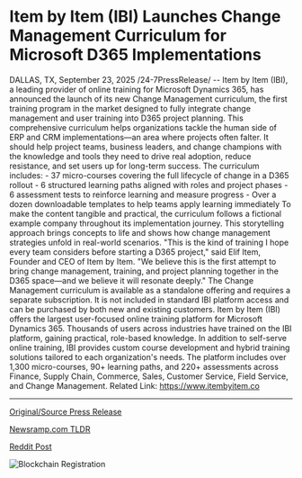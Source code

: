 # Item by Item (IBI) Launches Change Management Curriculum for Microsoft D365 Implementations

DALLAS, TX, September 23, 2025 /24-7PressRelease/ -- Item by Item (IBI), a leading provider of online training for Microsoft Dynamics 365, has announced the launch of its new Change Management curriculum, the first training program in the market designed to fully integrate change management and user training into D365 project planning.  This comprehensive curriculum helps organizations tackle the human side of ERP and CRM implementations—an area where projects often falter. It should help project teams, business leaders, and change champions with the knowledge and tools they need to drive real adoption, reduce resistance, and set users up for long-term success.  The curriculum includes: - 37 micro-courses covering the full lifecycle of change in a D365 rollout - 6 structured learning paths aligned with roles and project phases - 6 assessment tests to reinforce learning and measure progress - Over a dozen downloadable templates to help teams apply learning immediately  To make the content tangible and practical, the curriculum follows a fictional example company throughout its implementation journey. This storytelling approach brings concepts to life and shows how change management strategies unfold in real-world scenarios.  "This is the kind of training I hope every team considers before starting a D365 project," said Elif Item, Founder and CEO of Item by Item. "We believe this is the first attempt to bring change management, training, and project planning together in the D365 space—and we believe it will resonate deeply."  The Change Management curriculum is available as a standalone offering and requires a separate subscription. It is not included in standard IBI platform access and can be purchased by both new and existing customers.  Item by Item (IBI) offers the largest user-focused online training platform for Microsoft Dynamics 365. Thousands of users across industries have trained on the IBI platform, gaining practical, role-based knowledge. In addition to self-serve online training, IBI provides custom course development and hybrid training solutions tailored to each organization's needs. The platform includes over 1,300 micro-courses, 90+ learning paths, and 220+ assessments across Finance, Supply Chain, Commerce, Sales, Customer Service, Field Service, and Change Management.  Related Link: https://www.itembyitem.co 

---

[Original/Source Press Release](https://www.24-7pressrelease.com/press-release/527015/item-by-item-ibi-launches-change-management-curriculum-for-microsoft-d365-implementations)
                    

[Newsramp.com TLDR](https://newsramp.com/curated-news/ibi-launches-first-integrated-change-management-curriculum-for-d365-projects/0d40971cca6e69e81eae96639ff3f87a) 

 



[Reddit Post](https://www.reddit.com/r/newsramp/comments/1nob5x9/ibi_launches_first_integrated_change_management/) 



![Blockchain Registration](https://cdn.newsramp.app/24-7PressRelease/qrcode/259/23/gluechLo.webp)